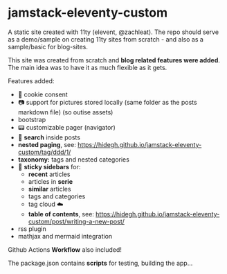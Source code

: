 

# jamstack-eleventy-custom
A static site created with 11ty (elevent, @zachleat). The repo should serve as a demo/sample on creating 11ty sites from scratch - and also as a sample/basic for blog-sites.

This site was created from scratch and **blog related features were added**. The main idea was to have it as much flexible as it gets. 

Features added:
- :cookie: cookie consent
- :camera: support for pictures stored locally (same folder as the posts markdown file) (so outise assets)
- bootstrap
- :pager: customizable pager (navigator)
- :eyes: **search** inside posts
- **nested paging**, see: https://hidegh.github.io/jamstack-eleventy-custom/tag/ddd/1/
- **taxonomy:** tags and nested categories
- :page_facing_up: **sticky sidebars** for:
  - **recent** articles
  - articles in **serie**
  - **similar** articles
  - tags and categories
  - tag cloud :cloud:
  - **table of contents**, see: https://hidegh.github.io/jamstack-eleventy-custom/post/writing-a-new-post/
 - rss plugin
 - mathjax and mermaid integration

Github Actions **Workflow** also included!

The package.json contains **scripts** for testing, building the app...
